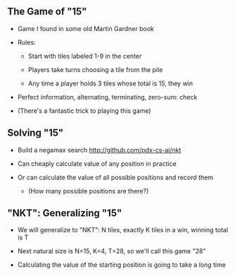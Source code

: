 ## The Game of "15"

* Game I found in some old Martin Gardner book

* Rules:

    * Start with tiles labeled 1-9 in the center
    
    * Players take turns choosing a tile from the pile
    
    * Any time a player holds 3 tiles whose total is 15,
      they win

* Perfect information, alternating, terminating, zero-sum: check

* (There's a fantastic trick to playing this game)

## Solving "15"

* Build a negamax search <http://github.com/pdx-cs-ai/nkt>

* Can cheaply calculate value of any position in practice

* Or can calculate the value of all possible positions and
  record them
  
    * (How many possible positions are there?)

## "NKT": Generalizing "15"

* We will generalize to "NKT": N tiles, exactly K tiles in a
  win, winning total is T

* Next natural size is N=15, K=4, T=28, so we'll call this
  game "28"

* Calculating the value of the starting position is going to
  take a *long* time
